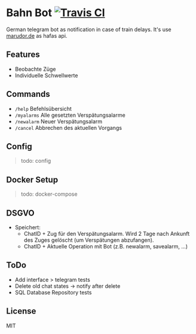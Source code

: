 # Bahn Bot [![Travis CI](https://api.travis-ci.org/PKuebler/bahn-bot.svg?branch=master&status=started)](https://travis-ci.org/github/PKuebler/bahn-bot)

German telegram bot as notification in case of train delays. It's use [marudor.de](https://marudor.de) as hafas api.

## Features

- Beobachte Züge
- Individuelle Schwellwerte

## Commands

- `/help` Befehlsübersicht
- `/myalarms` Alle gesetzten Verspätungsalarme
- `/newalarm` Neuer Verspätungsalarm
- `/cancel` Abbrechen des aktuellen Vorgangs

## Config

> todo: config

## Docker Setup

> todo: docker-compose

## DSGVO

- Speichert:
    - ChatID + Zug für den Verspätungsalarm. Wird 2 Tage nach Ankunft des Zuges gelöscht (um Verspätungen abzufangen).
    - ChatID + Aktuelle Operation mit Bot (z.B. newalarm, savealarm, ...)

## ToDo

- Add interface > telegram tests
- Delete old chat states -> notify after delete
- SQL Database Repository tests

## License

MIT